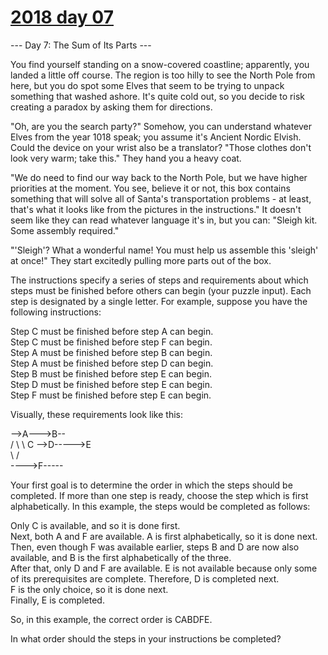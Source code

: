 # [2018 day 07](https://adventofcode.com/2018/day/7)

--- Day 7: The Sum of Its Parts ---

You find yourself standing on a snow-covered coastline; apparently, you landed a little off course.  The region is too hilly to see the North Pole from here, but you do spot some Elves that seem to be trying to unpack something that washed ashore. It's quite cold out, so you decide to risk creating a paradox by asking them for directions.



"Oh, are you the search party?" Somehow, you can understand whatever Elves from the year 1018 speak; you assume it's Ancient Nordic Elvish. Could the device on your wrist also be a translator? "Those clothes don't look very warm; take this." They hand you a heavy coat.



"We do need to find our way back to the North Pole, but we have higher priorities at the moment. You see, believe it or not, this box contains something that will solve all of Santa's transportation problems - at least, that's what it looks like from the pictures in the instructions."  It doesn't seem like they can read whatever language it's in, but you can: "Sleigh kit. Some assembly required."



"'Sleigh'? What a wonderful name! You must help us assemble this 'sleigh' at once!" They start excitedly pulling more parts out of the box.



The instructions specify a series of steps and requirements about which steps must be finished before others can begin (your puzzle input). Each step is designated by a single letter. For example, suppose you have the following instructions:



Step C must be finished before step A can begin.\
Step C must be finished before step F can begin.\
Step A must be finished before step B can begin.\
Step A must be finished before step D can begin.\
Step B must be finished before step E can begin.\
Step D must be finished before step E can begin.\
Step F must be finished before step E can begin.



Visually, these requirements look like this:



-->A--->B--\
 /    \      \\
C      -->D----->E\
 \           /\
  ---->F-----



Your first goal is to determine the order in which the steps should be completed. If more than one step is ready, choose the step which is first alphabetically. In this example, the steps would be completed as follows:



Only C is available, and so it is done first.\
Next, both A and F are available. A is first alphabetically, so it is done next.\
Then, even though F was available earlier, steps B and D are now also available, and B is the first alphabetically of the three.\
After that, only D and F are available. E is not available because only some of its prerequisites are complete. Therefore, D is completed next.\
F is the only choice, so it is done next.\
Finally, E is completed.



So, in this example, the correct order is CABDFE.



In what order should the steps in your instructions be completed?



